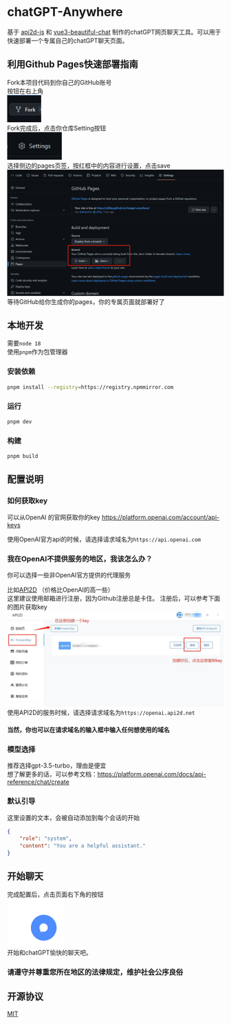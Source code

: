 # chatGPT-Anywhere

基于 [api2d-js](https://github.com/easychen/api2d-js) 和 [vue3-beautiful-chat](https://github.com/Sitronik/vue3-beautiful-chat) 制作的chatGPT网页聊天工具。可以用于快速部署一个专属自己的chatGPT聊天页面。


## 利用Github Pages快速部署指南

Fork本项目代码到你自己的GitHub账号  
按钮在右上角  
![fork-button](/src/assets/images/fork.png)  
Fork完成后，点击你仓库Setting按钮  
![setting-button](/src/assets/images/setting.png)  
选择侧边的pages页签，按红框中的内容进行设置，点击save
![setting-button](/src/assets/images/pages.png)  
等待GitHub给你生成你的pages，你的专属页面就部署好了

## 本地开发
需要`node 18`  
使用`pnpm`作为包管理器

### 安装依赖
```bash
pnpm install --registry=https://registry.npmmirror.com
```

### 运行
```bash
pnpm dev
```

### 构建
```bash
pnpm build
```


## 配置说明

### 如何获取key

可以从OpenAI 的官网获取你的key
https://platform.openai.com/account/api-keys

使用OpenAI官方api的时候，请选择请求域名为`https://api.openai.com`

### 我在OpenAI不提供服务的地区，我该怎么办？

你可以选择一些非OpenAI官方提供的代理服务

比如[API2D](https://api2d.com/r/186772) （价格比OpenAI的高一些）  
这里建议使用邮箱进行注册，因为Github注册总是卡住。
注册后，可以参考下面的图片获取key  
![create-key](src/assets/images/create-key.jpg)    
使用API2D的服务时候，请选择请求域名为`https://openai.api2d.net`

#### 当然，你也可以在请求域名的输入框中输入任何想使用的域名

### 模型选择
推荐选择gpt-3.5-turbo，理由是便宜  
想了解更多的话，可以参考文档：https://platform.openai.com/docs/api-reference/chat/create

### 默认引导
这里设置的文本，会被自动添加到每个会话的开始
```json
{
    "role": "system",
    "content": "You are a helpful assistant."
}
```

## 开始聊天
完成配置后，点击页面右下角的按钮  
![start-chat](/src/assets/images/start-chat.png)  
开始和chatGPT愉快的聊天吧。

### 请遵守并尊重您所在地区的法律规定，维护社会公序良俗


## 开源协议
[MIT](/LICENSE)